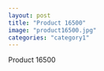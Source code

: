 ```yaml
---
layout: post
title: "Product 16500"
image: "product16500.jpg"
categories: "category1"
---
```

Product 16500
